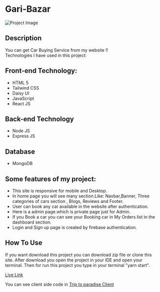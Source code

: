 # Gari-Bazar

![Project Image]()

## Description

You can get Car Buying Service from my website !!
<br/>
Technologies I have used in this project:

## Front-end Technology:

- HTML 5
- Tailwind CSS
- Daisy UI
- JavaScript
- React JS

## Back-end Technology

- Node JS
- Express JS

## Database

- MongoDB

## Some features of my project:

- This site is responsive for mobile and Desktop.
- In home page you will see many section.Like: Navbar,Banner, Three categories of cars section , Blogs, Reviews and Footer.
- User can book any car available in the website after authentication.
- Here is a admin page.which is private page just for Admin.
- If you Book a car you can see your Booking car in My Orders list in the dashboard section.
- Login and Sign up page is created by firebase authentication.

## How To Use

If you want download this project you can download zip file or clone this site.
After download you open the project in your IDE and open your terminal. Then for run this project you type in your terminal "yarn start".

[Live Link](https://trip-to-paradise-new.web.app/)

You can see client side code in [Trip to paradise Client](https://github.com/DebabrataSaha-570/trip-to-paradise-client)
